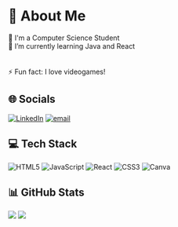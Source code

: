 # 💫 About Me
🔭 I'm a Computer Science Student<br>🌱 I’m currently learning Java and React<br><br><br>⚡ Fun fact: I love videogames! 


## 🌐 Socials
[![LinkedIn](https://img.shields.io/badge/LinkedIn-%230077B5.svg?logo=linkedin&logoColor=white)](https://linkedin.com/in/https://www.linkedin.com/in/mariana-vitoria-silva-st%C3%A9dile-b03922184/) [![email](https://img.shields.io/badge/Email-D14836?logo=gmail&logoColor=white)](mailto:mvsstedile@gmail.com) 

## 💻 Tech Stack
![HTML5](https://img.shields.io/badge/html5-%23E34F26.svg?style=flat&logo=html5&logoColor=white) ![JavaScript](https://img.shields.io/badge/javascript-%23323330.svg?style=flat&logo=javascript&logoColor=%23F7DF1E) ![React](https://img.shields.io/badge/react-%2320232a.svg?style=flat&logo=react&logoColor=%2361DAFB) ![CSS3](https://img.shields.io/badge/css3-%231572B6.svg?style=flat&logo=css3&logoColor=white) ![Canva](https://img.shields.io/badge/Canva-%2300C4CC.svg?style=flat&logo=Canva&logoColor=white)
## 📊 GitHub Stats
![](https://github-readme-stats.vercel.app/api?username=mmariy1&theme=dracula&hide_border=false&include_all_commits=true&count_private=false)
![](https://github-readme-stats.vercel.app/api/top-langs/?username=mmariy1&theme=dracula&hide_border=false&include_all_commits=true&count_private=false&layout=compact)



